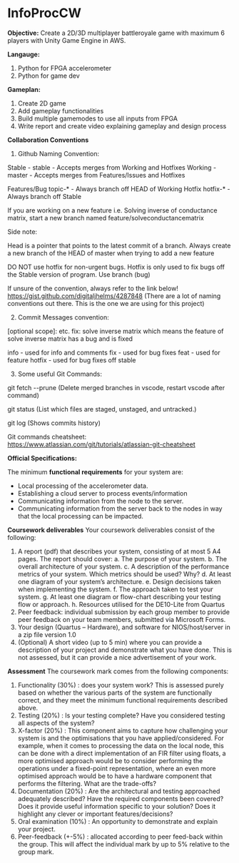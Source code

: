 # InfoProcCW

**Objective:**
Create a 2D/3D multiplayer battleroyale game with maximum 6 players with Unity Game Engine in AWS. 

**Langauge:**
1. Python for FPGA accelerometer 
2. Python for game dev

**Gameplan:**
1. Create 2D game
2. Add gameplay functionalities 
3. Build multiple gamemodes to use all inputs from FPGA
4. Write report and create video explaining gameplay and design process 

**Collaboration Conventions**

1. Github Naming Convention:

Stable - stable - Accepts merges from Working and Hotfixes Working - master - Accepts merges from Features/Issues and Hotfixes

Features/Bug topic-* - Always branch off HEAD of Working Hotfix hotfix-* - Always branch off Stable

If you are working on a new feature i.e. Solving inverse of conductance matrix, start a new branch named feature/solveconductancematrix

Side note:

Head is a pointer that points to the latest commit of a branch. Always create a new branch of the HEAD of master when trying to add a new feature

DO NOT use hotfix for non-urgent bugs. Hotfix is only used to fix bugs off the Stable version of program. Use branch (bug)

If unsure of the convention, always refer to the link below! https://gist.github.com/digitaljhelms/4287848 (There are a lot of naming conventions out there. This is the one we are using for this project)

2. Commit Messages convention:

[optional scope]: etc. fix: solve inverse matrix which means the feature of solve inverse matrix has a bug and is fixed

info - used for info and comments fix - used for bug fixes feat - used for feature hotfix - used for bug fixes off stable

3. Some useful Git Commands:

git fetch --prune (Delete merged branches in vscode, restart vscode after command)

git status (List which files are staged, unstaged, and untracked.)

git log (Shows commits history)

Git commands cheatsheet: https://www.atlassian.com/git/tutorials/atlassian-git-cheatsheet

**Official Specifications:**

The minimum **functional requirements** for your system are:
- Local processing of the accelerometer data.
- Establishing a cloud server to process events/information
- Communicating information from the node to the server.
- Communicating information from the server back to the nodes in way that the local
processing can be impacted.

**Coursework deliverables**
Your coursework deliverables consist of the following:
1. A report (pdf) that describes your system, consisting of at most 5 A4 pages. The
report should cover:
  a. The purpose of your system.
  b. The overall architecture of your system.
  c. A description of the performance metrics of your system. Which metrics
  should be used? Why?
  d. At least one diagram of your system’s architecture.
  e. Design decisions taken when implementing the system.
  f. The approach taken to test your system.
  g. At least one diagram or flow-chart describing your testing flow or approach.
  h. Resources utilised for the DE10-Lite from Quartus
2. Peer feedback: individual submission by each group member to provide peer
  feedback on your team members, submitted via Microsoft Forms.
3. Your design (Quartus – Hardware), and software for NIOS/host/server in a zip file
  version 1.0
4. (Optional) A short video (up to 5 min) where you can provide a description of your
  project and demonstrate what you have done. This is not assessed, but it can provide
  a nice advertisement of your work.
  
**Assessment**
The coursework mark comes from the following components:
1. Functionality (30%) : does your system work? This is assessed purely based on
  whether the various parts of the system are functionally correct, and they meet
  the minimum functional requirements described above.
2. Testing (20%) : Is your testing complete? Have you considered testing all aspects
  of the system?
3. X-factor (20%) : This component aims to capture how challenging your system is
  and the optimisations that you have applied/considered. For example, when it
  comes to processing the data on the local node, this can be done with a direct
  implementation of an FIR filter using floats, a more optimised approach would be
  to consider performing the operations under a fixed-point representation, where
  an even more optimised approach would be to have a hardware component that
  performs the filtering. What are the trade-offs?
4. Documentation (20%) : Are the architectural and testing approached adequately
  described? Have the required components been covered? Does it provide useful
  information specific to your solution? Does it highlight any clever or important
  features/decisions?
5. Oral examination (10%) : An opportunity to demonstrate and explain your project.
6. Peer-feedback (+-5%) : allocated according to peer feed-back within the group.
  This will affect the individual mark by up to 5% relative to the group mark.
